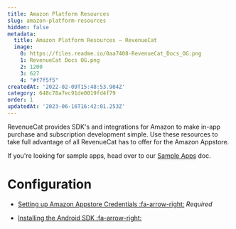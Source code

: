 ```yaml
---
title: Amazon Platform Resources
slug: amazon-platform-resources
hidden: false
metadata:
  title: Amazon Platform Resources – RevenueCat
  image:
    0: https://files.readme.io/0aa7408-RevenueCat_Docs_OG.png
    1: RevenueCat Docs OG.png
    2: 1200
    3: 627
    4: "#f7f5f5"
createdAt: '2022-02-09T15:48:53.904Z'
category: 648c78a7ec91de0019fd4f79
order: 1
updatedAt: '2023-06-16T16:42:01.253Z'
---
```

RevenueCat provides SDK's and integrations for Amazon to make in-app purchase and subscription development simple. Use these resources to take full advantage of all RevenueCat has to offer for the Amazon Appstore.

If you're looking for sample apps, head over to our [Sample Apps](doc:sample-apps) doc.

# Configuration

- [Setting up Amazon Appstore Credentials :fa-arrow-right:](doc:amazon-appstore-credentials) 
  *Required*

- [Installing the Android SDK :fa-arrow-right:](doc:android)